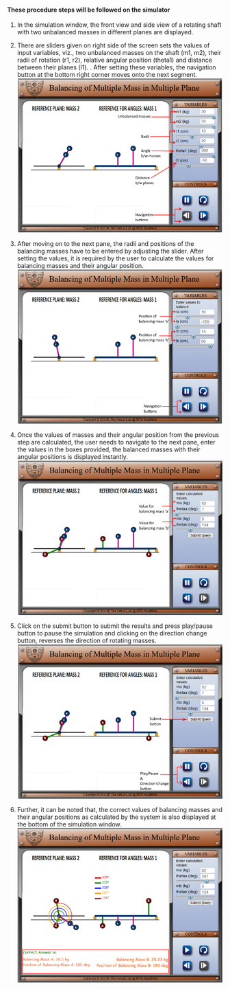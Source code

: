 #### These procedure steps will be followed on the simulator

1. In the simulation window, the front view and side view of a rotating shaft with two unbalanced masses in different planes are displayed.<br>
2. There are sliders given on right side of the screen sets the values of input variables, viz., two unbalanced masses on the shaft (m1, m2), their radii of rotation (r1, r2), relative angular position (theta1) and distance between their planes (l1). . After setting these variables, the navigation button at the bottom right corner moves onto the next segment.<br>
   ![alt text](images/multiple1.PNG)<br>

3. After moving on to the next pane, the radii and positions of the balancing masses have to be entered by adjusting the slider. After setting the values, it is required by the user to calculate the values for balancing masses and their angular position.<br>
   ![alt text](images/multiple2.PNG)<br>

4. Once the values of masses and their angular position from the previous step are calculated, the user needs to navigate to the next pane, enter the values in the boxes provided, the balanced masses with their angular positions is displayed instantly.<br>
   ![alt text](images/multiple3.PNG)<br>

5. Click on the submit button to submit the results and press play/pause button to pause the simulation and clicking on the direction change button, reverses the direction of rotating masses.<br>
   ![alt text](images/multiple4.PNG)<br>

6. Further, it can be noted that, the correct values of balancing masses and their angular positions as calculated by the system is also displayed at the bottom of the simulation window.<br>
   ![alt text](images/multiple5.PNG)<br>
